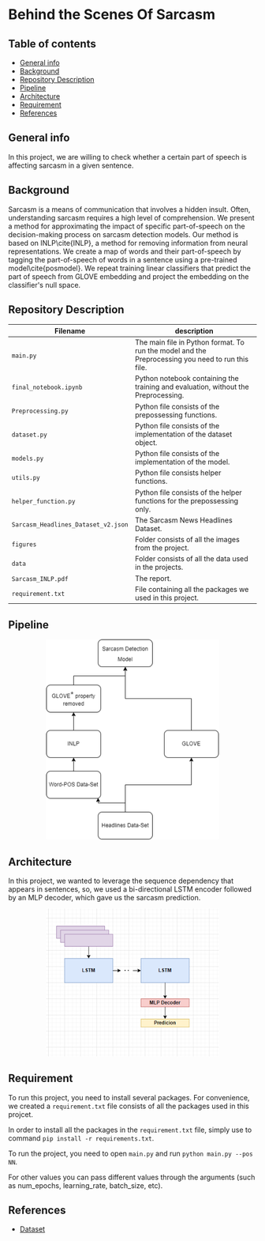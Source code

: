 # Behind the Scenes Of Sarcasm

## Table of contents

- [General info](#general-info)
- [Background](#Background)
- [Repository Description](#repository-description)
- [Pipeline](#Pipeline)
- [Architecture](#Architecture)
- [Requirement](#Requirement)
- [References](#References)

## General info

In this project, we are willing to check whether a certain part of speech is affecting sarcasm in a given sentence.

## Background

Sarcasm is a means of communication that involves a hidden insult. Often, understanding sarcasm requires a high level of comprehension. We present a method for approximating the impact of specific part-of-speech on the decision-making process on sarcasm detection models. Our method is based on INLP\cite{INLP}, a method for removing information from neural representations. We create a map of words and their part-of-speech by tagging the part-of-speech of words in a sentence using a pre-trained model\cite{posmodel}. We repeat training linear classifiers that predict the part of speech from GLOVE embedding and project the embedding on the classifier's null space.

## Repository Description

| Filename                            | description                                                                                       |
| ----------------------------------- | ------------------------------------------------------------------------------------------------- |
| `main.py`                           | The main file in Python format. To run the model and the Preprocessing you need to run this file. |
| `final_notebook.ipynb`              | Python notebook containing the training and evaluation, without the Preprocessing.                |
| `Preprocessing.py`                  | Python file consists of the prepossessing functions.                                              |
| `dataset.py`                        | Python file consists of the implementation of the dataset object.                                 |
| `models.py `                        | Python file consists of the implementation of the model.                                          |
| `utils.py `                         | Python file consists helper functions.                                                            |
| `helper_function.py`                | Python file consists of the helper functions for the prepossessing only.                          |
| `Sarcasm_Headlines_Dataset_v2.json` | The Sarcasm News Headlines Dataset.                                                               |
| `figures `                          | Folder consists of all the images from the project.                                               |
| `data`                              | Folder consists of all the data used in the projects.                                             |
| `Sarcasm_INLP.pdf`                  | The report.                                                                                       |
| `requirement.txt`                   | File containing all the packages we used in this project.                                         |

## Pipeline

<p align="center">
  <img src=".\figures\SarcasmINLP_method_diagram.png" width="350" alt="accessibility text">
</p>

## Architecture

In this project, we wanted to leverage the sequence dependency that appears in sentences, so, we used a bi-directional LSTM encoder followed by an MLP decoder, which gave us the sarcasm prediction.

<p align="center">
  <img src=".\figures\architecture.png" width="350" alt="accessibility text">
</p>

## Requirement

To run this project, you need to install several packages. For convenience, we created a `requirement.txt` file consists of all the packages used in this projcet.

In order to install all the packages in the `requirement.txt` file, simply use to command `pip install -r requirements.txt`.

To run the project, you need to open `main.py` and run `python main.py --pos NN`.

For other values you can pass different values through the arguments (such as num_epochs, learning_rate, batch_size, etc).

## References

- [Dataset](https://www.kaggle.com/rmisra/news-headlines-dataset-for-sarcasm-detection)
